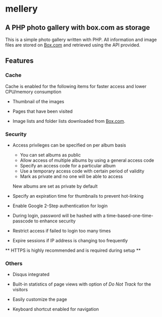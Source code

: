 mellery
=======

A PHP photo gallery with box.com as storage
-------

This is a simple photo gallery written with PHP. All information and image files are stored on [Box.com][b] and retrieved using the API provided.

## Features ##

### Cache ###

Cache is enabled for the following items for faster access and lower CPU/memory consumption

* Thumbnail of the images

* Pages that have been visited

* Image lists and folder lists downloaded from [Box.com][b].

### Security ###

* Access privileges can be specified on per album basis

    * You can set albums as public
    * Allow access of multiple albums by using a general access code
    * Specify an access code for a particular album
    * Use a temporary access code with certain period of validity
    * Mark as private and no one will be able to access

    New albums are set as private by default

* Specify an expiration time for thumbnails to prevent hot-linking

* Enable Google 2-Step authentication for login

* During login, password will be hashed with a time-based-one-time-passcode to enhance security

* Restrict access if failed to login too many times

* Expire sessions if IP address is changing too frequently

** HTTPS is highly recommended and is required during setup **

### Others ###

* Disqus integrated

* Built-in statistics of page views with option of _Do Not Track_ for the visitors

* Easily customize the page

* Keyboard shortcut enabled for navigation

[b]: https://www.box.com "Box.com"
